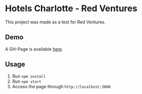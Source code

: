 # Hotels Charlotte - Red Ventures

This project was made as a test for Red Ventures.

## Demo
A GH-Page is available [here](https://thiagonzalez.github.io/hotels-react/).

## Usage
1. Run `npm install`
2. Run `npm start`
3. Access the page through `http://localhost:3000`
